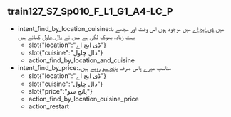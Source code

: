 ## train127_S7_Sp010_F_L1_G1_A4-LC_P
* intent_find_by_location_cuisine:میں [ڈی ایچ اے](location) میں موجود ہوں اس وقت اور مجھے نا بہت زیادہ بھوک لگی ہے میں نے [دال چاول](cuisine) کھانے ہیں
	- slot{"location":"ڈی ایچ اے"}
	- slot{"cuisine":"دال چاول"}
	- action_find_by_location_and_cuisine
* intent_find_by_price:مناسب میرے پاس صرف [پانچ سو](price) روپے ہیں۔
	- slot{"location":"ڈی ایچ اے"}
	- slot{"cuisine":"دال چاول"}
	- slot{"price":"پانچ سو"}
	- action_find_by_location_cuisine_price
	- action_restart
